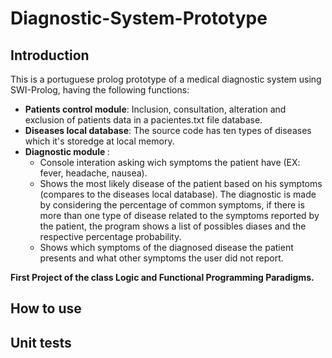 # Diagnostic-System-Prototype

## Introduction

This is a portuguese prolog prototype of a medical diagnostic system using SWI-Prolog, having the following functions:

- <b> Patients control module</b>: Inclusion, consultation, alteration and exclusion of patients data in a pacientes.txt file database.
- <b> Diseases local database</b>:  The source code has ten types of diseases which it's storedge at local memory.
- <b> Diagnostic module </b>:
  - Console interation asking wich symptoms the patient have (EX: fever, headache, nausea).
  - Shows the most likely disease of the patient based on his symptoms (compares to the diseases local database).
  The diagnostic is made by considering the percentage of common symptoms, if there is more than one type of disease related to the symptoms reported by the patient, the program shows a list
  of possibles diases and the respective percentage probability.
  - Shows which symptoms of the diagnosed disease the patient presents and what other symptoms the user did not report.
  
<b> First Project of the class Logic and Functional Programming Paradigms. </b>


## How to use



## Unit tests
